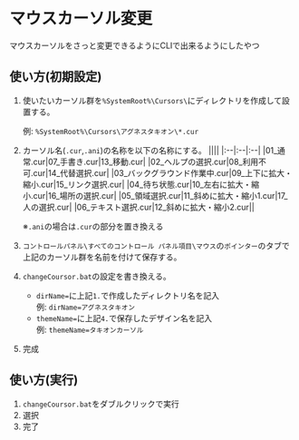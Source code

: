 # マウスカーソル変更

マウスカーソルをさっと変更できるようにCLIで出来るようにしたやつ

## 使い方(初期設定)
1. 使いたいカーソル群を`%SystemRoot%\Cursors\`にディレクトリを作成して設置する。

     例: `%SystemRoot%\Cursors\アグネスタキオン\*.cur`
3. カーソル名(`.cur`,`.ani`)の名称を以下の名称にする。
     ||||
     |:--|:--|:--|
     |01_通常.cur|07_手書き.cur|13_移動.cur|
     |02_ヘルプの選択.cur|08_利用不可.cur|14_代替選択.cur|
     |03_バックグラウンド作業中.cur|09_上下に拡大・縮小.cur|15_リンク選択.cur|
     |04_待ち状態.cur|10_左右に拡大・縮小.cur|16_場所の選択.cur|
     |05_領域選択.cur|11_斜めに拡大・縮小1.cur|17_人の選択.cur|
     |06_テキスト選択.cur|12_斜めに拡大・縮小2.cur||

     ※`.ani`の場合は`.cur`の部分を置き換える
4. `コントロールパネル\すべてのコントロール パネル項目\マウス`の`ポインター`のタブで上記のカーソル群を名前を付けて保存する。
5. `changeCoursor.bat`の設定を書き換える。
    * `dirName=`に上記`1.`で作成したディレクトリ名を記入
      <br>例: `dirName=アグネスタキオン`
    * `themeName=`に上記`4.`で保存したデザイン名を記入
      <br>例: `themeName=タキオンカーソル`
6. 完成

## 使い方(実行)
1. `changeCoursor.bat`をダブルクリックで実行
2. 選択
3. 完了
